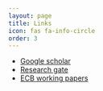 ```yaml
---
layout: page
title: Links
icon: fas fa-info-circle
order: 3
---
```

- [Google scholar](https://scholar.google.com/citations?user=IexGlR8AAAAJ "Link") 
- [Research gate](https://www.researchgate.net/profile/Ken-Nyholm "Link") 
- [ECB working papers](https://www.ecb.europa.eu/pub/research/authors/profiles/ken-nyholm.en.html "Link")
